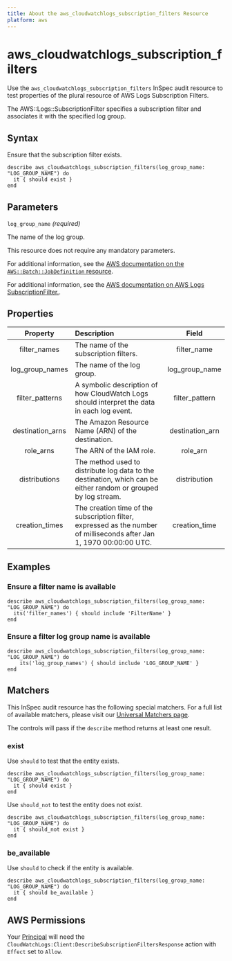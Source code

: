 ```yaml
---
title: About the aws_cloudwatchlogs_subscription_filters Resource
platform: aws
---
```


# aws_cloudwatchlogs_subscription_filters

Use the `aws_cloudwatchlogs_subscription_filters` InSpec audit resource to test properties of the plural resource of AWS Logs Subscription Filters.

The AWS::Logs::SubscriptionFilter specifies a subscription filter and associates it with the specified log group.

## Syntax

Ensure that the subscription filter exists.

    describe aws_cloudwatchlogs_subscription_filters(log_group_name: "LOG_GROUP_NAME") do
      it { should exist }
    end

## Parameters

`log_group_name` _(required)_

The name of the log group.

This resource does not require any mandatory parameters.

For additional information, see the [AWS documentation on the `AWS::Batch::JobDefinition` resource](https://docs.aws.amazon.com/AWSCloudFormation/latest/UserGuide/aws-resource-batch-jobdefinition.html).


For additional information, see the [AWS documentation on AWS Logs SubscriptionFilter.](https://docs.aws.amazon.com/AWSCloudFormation/latest/UserGuide/aws-resource-logs-subscriptionfilter.html).

## Properties

| Property  | Description | Field |
| :---: | :--- | :---: |
| filter_names     | The name of the subscription filters. | filter_name     |
| log_group_names  | The name of the log group.            | log_group_name  |
| filter_patterns  | A symbolic description of how CloudWatch Logs should interpret the data in each log event. | filter_pattern |
| destination_arns | The Amazon Resource Name (ARN) of the destination.     | destination_arn |
| role_arns        | The ARN of the IAM role.              | role_arn        |
| distributions    | The method used to distribute log data to the destination, which can be either random or grouped by log stream. | distribution |
| creation_times   | The creation time of the subscription filter, expressed as the number of milliseconds after Jan 1, 1970 00:00:00 UTC. | creation_time |

## Examples

### Ensure a filter name is available

    describe aws_cloudwatchlogs_subscription_filters(log_group_name: "LOG_GROUP_NAME") do
      its('filter_names') { should include 'FilterName' }
    end

### Ensure a filter log group name is available

    describe aws_cloudwatchlogs_subscription_filters(log_group_name: "LOG_GROUP_NAME") do
        its('log_group_names') { should include 'LOG_GROUP_NAME' }
    end

## Matchers

This InSpec audit resource has the following special matchers. For a full list of available matchers, please visit our [Universal Matchers page](https://www.inspec.io/docs/reference/matchers/).

The controls will pass if the `describe` method returns at least one result.

### exist

Use `should` to test that the entity exists.

    describe aws_cloudwatchlogs_subscription_filters(log_group_name: "LOG_GROUP_NAME") do
      it { should exist }
    end

Use `should_not` to test the entity does not exist.

    describe aws_cloudwatchlogs_subscription_filters(log_group_name: "LOG_GROUP_NAME") do
      it { should_not exist }
    end

### be_available

Use `should` to check if the entity is available.

    describe aws_cloudwatchlogs_subscription_filters(log_group_name: "LOG_GROUP_NAME") do
      it { should be_available }
    end

## AWS Permissions

Your [Principal](https://docs.aws.amazon.com/IAM/latest/UserGuide/intro-structure.html#intro-structure-principal) will need the `CloudWatchLogs:Client:DescribeSubscriptionFiltersResponse` action with `Effect` set to `Allow`.
